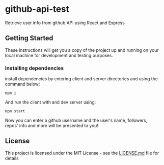 # github-api-test
Retrieve user info from github API using React and Express

## Getting Started

These instructions will get you a copy of the project up and running on your local machine for development and testing purposes.

### Installing dependencies

install dependencies by entering client and server directories and using the command below:

```
npm i
```

And run the client with and dev server using:

```
npm start
```
Now you can enter a github username and the user's name, followers, repos' info and more will be presented to you!

## License

This project is licensed under the MIT License - see the [LICENSE.md](LICENSE.md) file for details

